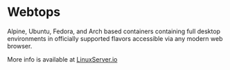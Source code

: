 # Webtops
Alpine, Ubuntu, Fedora, and Arch based containers containing full desktop environments in officially supported flavors accessible via any modern web browser.

More info is available at [LinuxServer.io](https://www.linuxserver.io/blog/2021-05-05-meet-webtops-a-linux-desktop-environment-in-your-browser)

